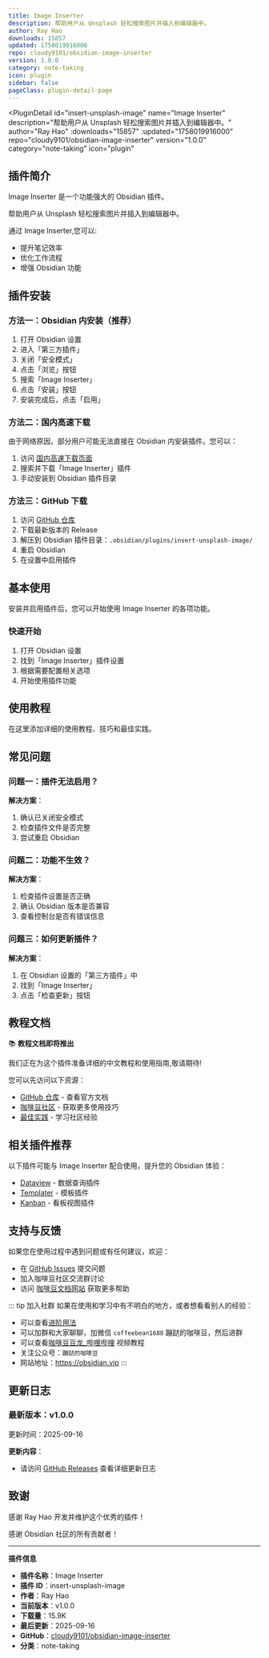```yaml
---
title: Image Inserter
description: 帮助用户从 Unsplash 轻松搜索图片并插入到编辑器中。
author: Ray Hao
downloads: 15857
updated: 1758019916000
repo: cloudy9101/obsidian-image-inserter
version: 1.0.0
category: note-taking
icon: plugin
sidebar: false
pageClass: plugin-detail-page
---
```


<PluginDetail
  id="insert-unsplash-image"
  name="Image Inserter"
  description="帮助用户从 Unsplash 轻松搜索图片并插入到编辑器中。"
  author="Ray Hao"
  :downloads="15857"
  :updated="1758019916000"
  repo="cloudy9101/obsidian-image-inserter"
  version="1.0.0"
  category="note-taking"
  icon="plugin"
>

<!-- AUTO_GENERATED_START -->
## 插件简介

Image Inserter 是一个功能强大的 Obsidian 插件。

帮助用户从 Unsplash 轻松搜索图片并插入到编辑器中。

通过 Image Inserter,您可以:

- 提升笔记效率
- 优化工作流程
- 增强 Obsidian 功能

<!-- AUTO_GENERATED_END -->

<!-- AUTO_GENERATED_START -->
## 插件安装

### 方法一：Obsidian 内安装（推荐）

1. 打开 Obsidian 设置
2. 进入「第三方插件」
3. 关闭「安全模式」
4. 点击「浏览」按钮
5. 搜索「Image Inserter」
6. 点击「安装」按钮
7. 安装完成后，点击「启用」

### 方法二：国内高速下载

由于网络原因，部分用户可能无法直接在 Obsidian 内安装插件。您可以：

1. 访问 [国内高速下载页面](/zh/documentation/obsidian-plugins-download.html)
2. 搜索并下载「Image Inserter」插件
3. 手动安装到 Obsidian 插件目录

### 方法三：GitHub 下载

1. 访问 [GitHub 仓库](https://github.com/cloudy9101/obsidian-image-inserter)
2. 下载最新版本的 Release
3. 解压到 Obsidian 插件目录：`.obsidian/plugins/insert-unsplash-image/`
4. 重启 Obsidian
5. 在设置中启用插件

## 基本使用

安装并启用插件后，您可以开始使用 Image Inserter 的各项功能。

### 快速开始

1. 打开 Obsidian 设置
2. 找到「Image Inserter」插件设置
3. 根据需要配置相关选项
4. 开始使用插件功能

<!-- AUTO_GENERATED_END -->

<!-- CUSTOM_CONTENT_START:tutorial -->
## 使用教程

在这里添加详细的使用教程、技巧和最佳实践。

<!-- CUSTOM_CONTENT_END:tutorial -->

<!-- SHARED_CONTENT_START -->
## 常见问题

### 问题一：插件无法启用？

**解决方案**：
1. 确认已关闭安全模式
2. 检查插件文件是否完整
3. 尝试重启 Obsidian

### 问题二：功能不生效？

**解决方案**：
1. 检查插件设置是否正确
2. 确认 Obsidian 版本是否兼容
3. 查看控制台是否有错误信息

### 问题三：如何更新插件？

**解决方案**：
1. 在 Obsidian 设置的「第三方插件」中
2. 找到「Image Inserter」
3. 点击「检查更新」按钮

## 教程文档

📚 **教程文档即将推出**

我们正在为这个插件准备详细的中文教程和使用指南,敬请期待!

您可以先访问以下资源：
- [GitHub 仓库](https://github.com/cloudy9101/obsidian-image-inserter) - 查看官方文档
- [咖啡豆社区](/zh/bases/) - 获取更多使用技巧
- [最佳实践](/zh/best-practices/) - 学习社区经验

## 相关插件推荐

以下插件可能与 Image Inserter 配合使用，提升您的 Obsidian 体验：

- [Dataview](/zh/plugins/dataview.html) - 数据查询插件
- [Templater](/zh/plugins/templater-obsidian.html) - 模板插件
- [Kanban](/zh/plugins/obsidian-kanban.html) - 看板视图插件

## 支持与反馈

如果您在使用过程中遇到问题或有任何建议，欢迎：

- 在 [GitHub Issues](https://github.com/cloudy9101/obsidian-image-inserter/issues) 提交问题
- 加入咖啡豆社区交流群讨论
- 访问 [咖啡豆文档网站](https://obsidian.vip) 获取更多帮助

::: tip 加入社群
如果在使用和学习中有不明白的地方，或者想看看别人的经验：
- 可以查看[进阶用法](/zh/advanced)
- 可以加群和大家聊聊，加微信 `coffeebean1688` 蹦跶的咖啡豆，然后进群
- 可以查看[咖啡豆豆龙_哔哩哔哩](https://space.bilibili.com/618777356) 视频教程
- 关注公众号：`蹦跶的咖啡豆`
- 网站地址：https://obsidian.vip
:::
<!-- SHARED_CONTENT_END -->

<!-- AUTO_GENERATED_START -->
## 更新日志

### 最新版本：v1.0.0

更新时间：2025-09-16

**更新内容**：
- 请访问 [GitHub Releases](https://github.com/cloudy9101/obsidian-image-inserter/releases) 查看详细更新日志

## 致谢

感谢 Ray Hao 开发并维护这个优秀的插件！

感谢 Obsidian 社区的所有贡献者！

---

**插件信息**
- **插件名称**：Image Inserter
- **插件 ID**：insert-unsplash-image
- **作者**：Ray Hao
- **当前版本**：v1.0.0
- **下载量**：15.9K
- **最后更新**：2025-09-16
- **GitHub**：[cloudy9101/obsidian-image-inserter](https://github.com/cloudy9101/obsidian-image-inserter)
- **分类**：note-taking
<!-- AUTO_GENERATED_END -->

</PluginDetail>

